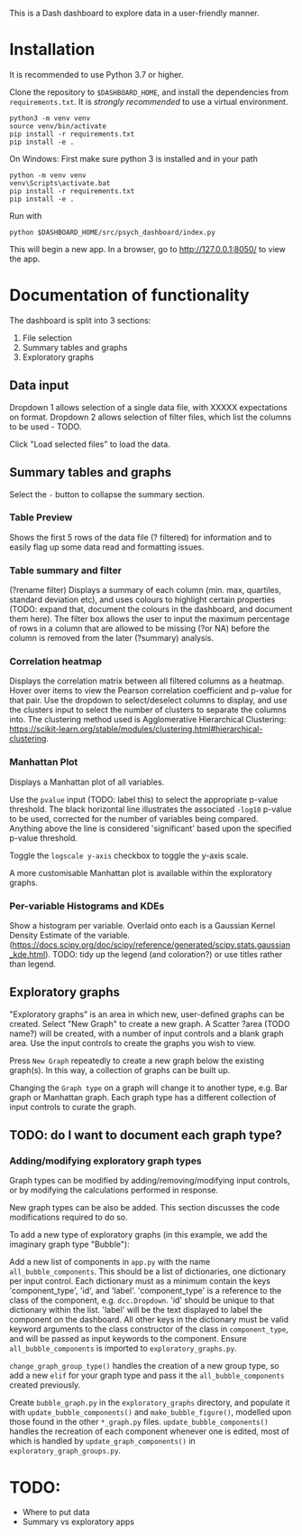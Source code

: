 This is a Dash dashboard to explore data in a user-friendly manner.

# Installation

It is recommended to use Python 3.7 or higher.

Clone the repository to `$DASHBOARD_HOME`, and install the dependencies from `requirements.txt`. 
It is _strongly recommended_ to use a virtual environment.
```
python3 -m venv venv
source venv/bin/activate
pip install -r requirements.txt
pip install -e .
```
On Windows: First make sure python 3 is installed and in your path
```
python -m venv venv
venv\Scripts\activate.bat
pip install -r requirements.txt
pip install -e .
```
Run with
```
python $DASHBOARD_HOME/src/psych_dashboard/index.py
```
This will begin a new app. In a browser, go to http://127.0.0.1:8050/ 
to view the app.

# Documentation of functionality
The dashboard is split into 3 sections:
1. File selection
2. Summary tables and graphs
3. Exploratory graphs

## Data input
Dropdown 1 allows selection of a single data file, with XXXXX expectations
on format.
Dropdown 2 allows selection of filter files, which list the columns to be
used - TODO.

Click "Load selected files" to load the data.

## Summary tables and graphs
Select the `-` button to collapse the summary section.

### Table Preview
Shows the first 5 rows of the data file (? filtered) for 
information and to easily flag up some data read and formatting issues.

### Table summary and filter
(?rename filter) Displays a summary of each 
column (min. max, quartiles, standard deviation etc), and uses colours to
highlight certain properties (TODO: expand that, document the colours in
the dashboard, and document them here). The filter box allows the user
to input the maximum percentage of rows in a column that are allowed to 
be missing (?or NA) before the column is removed from the later (?summary) 
analysis.

### Correlation heatmap
Displays the correlation matrix between all filtered
columns as a heatmap. Hover over items to view the Pearson correlation 
coefficient and p-value for that pair.
Use the dropdown to select/deselect columns to display, and use the
clusters input to select the number of clusters to separate the columns 
into. The clustering method used is Agglomerative Hierarchical Clustering:
https://scikit-learn.org/stable/modules/clustering.html#hierarchical-clustering.
 
### Manhattan Plot
Displays a Manhattan plot of all variables.

Use the `pvalue` input (TODO: label this) to select the
appropriate p-value threshold. The black horizontal line illustrates the
associated `-log10` p-value to be used, corrected for the number of variables
being compared. Anything above the line is considered 'significant' based
upon the specified p-value threshold.

Toggle the `logscale y-axis` checkbox to toggle the y-axis scale.

A more customisable Manhattan plot is available within the exploratory graphs. 

### Per-variable Histograms and KDEs
Show a histogram per variable. Overlaid onto each is a Gaussian Kernel 
Density Estimate of the variable. 
(https://docs.scipy.org/doc/scipy/reference/generated/scipy.stats.gaussian_kde.html).
TODO: tidy up the legend (and coloration?) or use titles rather than legend.

## Exploratory graphs
"Exploratory graphs" is an area in which new, user-defined graphs can be 
created. Select "New Graph" to create a new graph. A Scatter ?area (TODO name?)
will be created, with a number of input controls and a blank graph area.
Use the input controls to create the graphs you wish to view.

Press `New Graph` repeatedly to create a new graph below the existing graph(s).
In this way, a collection of graphs can be built up.

Changing the `Graph type` on a graph will change it to another type, e.g.
Bar graph or Manhattan graph. Each graph type has a different collection
of input controls to curate the graph.

## TODO: do I want to document each graph type?

### Adding/modifying exploratory graph types
Graph types can be modified by adding/removing/modifying input controls,
or by modifying the calculations performed in response.

New graph types can be also be added. This section discusses the code modifications required to do so.

To add a new type of exploratory graphs (in this example, we add the imaginary graph type "Bubble"):

Add a new list of components in `app.py` with the name `all_bubble_components`. This should be a list of dictionaries, 
one dictionary per input control. Each dictionary must as a minimum contain the keys 'component_type', 'id', and 
'label'. 'component_type' is a reference to the class of the component, e.g. `dcc.Dropdown`. 'id' should be unique
to that dictionary within the list. 'label' will be the text displayed to label the component on the dashboard.
All other keys in the dictionary must be valid keyword arguments to the class constructor of the class in 
`component_type`, and will be passed as input keywords to the component. Ensure `all_bubble_components` is imported
to `exploratory_graphs.py`.

`change_graph_group_type()` handles the creation of a new group type, so add a new `elif` for your graph type and pass
it the `all_bubble_components` created previously. 

Create `bubble_graph.py` in the `exploratory_graphs` directory, and populate it with `update_bubble_components()` and
`make_bubble_figure()`, modelled upon those found in the other `*_graph.py` files. `update_bubble_components()` handles
the recreation of each component whenever one is edited, most of which is handled by `update_graph_components()` in 
`exploratory_graph_groups.py`.


# TODO:
- Where to put data
- Summary vs exploratory apps